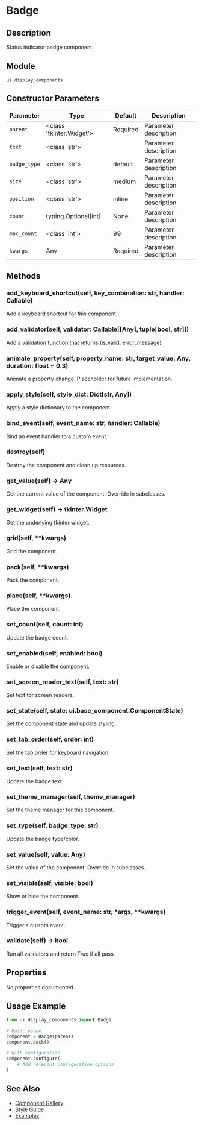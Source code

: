 # Badge

## Description
Status indicator badge component.

## Module
`ui.display_components`

## Constructor Parameters
| Parameter | Type | Default | Description |
|-----------|------|---------|-------------|
| `parent` | <class 'tkinter.Widget'> | Required | Parameter description |
| `text` | <class 'str'> |  | Parameter description |
| `badge_type` | <class 'str'> | default | Parameter description |
| `size` | <class 'str'> | medium | Parameter description |
| `position` | <class 'str'> | inline | Parameter description |
| `count` | typing.Optional[int] | None | Parameter description |
| `max_count` | <class 'int'> | 99 | Parameter description |
| `kwargs` | Any | Required | Parameter description |

## Methods
### add_keyboard_shortcut(self, key_combination: str, handler: Callable)
Add a keyboard shortcut for this component.

### add_validator(self, validator: Callable[[Any], tuple[bool, str]])
Add a validation function that returns (is_valid, error_message).

### animate_property(self, property_name: str, target_value: Any, duration: float = 0.3)
Animate a property change. Placeholder for future implementation.

### apply_style(self, style_dict: Dict[str, Any])
Apply a style dictionary to the component.

### bind_event(self, event_name: str, handler: Callable)
Bind an event handler to a custom event.

### destroy(self)
Destroy the component and clean up resources.

### get_value(self) -> Any
Get the current value of the component. Override in subclasses.

### get_widget(self) -> tkinter.Widget
Get the underlying tkinter widget.

### grid(self, **kwargs)
Grid the component.

### pack(self, **kwargs)
Pack the component.

### place(self, **kwargs)
Place the component.

### set_count(self, count: int)
Update the badge count.

### set_enabled(self, enabled: bool)
Enable or disable the component.

### set_screen_reader_text(self, text: str)
Set text for screen readers.

### set_state(self, state: ui.base_component.ComponentState)
Set the component state and update styling.

### set_tab_order(self, order: int)
Set the tab order for keyboard navigation.

### set_text(self, text: str)
Update the badge text.

### set_theme_manager(self, theme_manager)
Set the theme manager for this component.

### set_type(self, badge_type: str)
Update the badge type/color.

### set_value(self, value: Any)
Set the value of the component. Override in subclasses.

### set_visible(self, visible: bool)
Show or hide the component.

### trigger_event(self, event_name: str, *args, **kwargs)
Trigger a custom event.

### validate(self) -> bool
Run all validators and return True if all pass.


## Properties
No properties documented.

## Usage Example

```python
from ui.display_components import Badge

# Basic usage
component = Badge(parent)
component.pack()

# With configuration
component.configure(
    # Add relevant configuration options
)
```

## See Also
- [Component Gallery](../gallery.md)
- [Style Guide](../style-guide/README.md)
- [Examples](../examples/badge.py)
